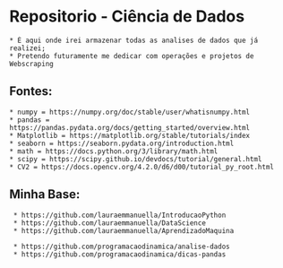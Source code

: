 # Repositorio - Ciência de Dados
    * É aqui onde irei armazenar todas as analises de dados que já realizei;
    * Pretendo futuramente me dedicar com operações e projetos de Webscraping

## Fontes:
    * numpy = https://numpy.org/doc/stable/user/whatisnumpy.html
    * pandas = https://pandas.pydata.org/docs/getting_started/overview.html
    * Matplotlib = https://matplotlib.org/stable/tutorials/index
    * seaborn = https://seaborn.pydata.org/introduction.html
    * math = https://docs.python.org/3/library/math.html
    * scipy = https://scipy.github.io/devdocs/tutorial/general.html
    * CV2 = https://docs.opencv.org/4.2.0/d6/d00/tutorial_py_root.html

## Minha Base:
     * https://github.com/lauraemmanuella/IntroducaoPython
     * https://github.com/lauraemmanuella/DataScience
     * https://github.com/lauraemmanuella/AprendizadoMaquina
     
     * https://github.com/programacaodinamica/analise-dados
     * https://github.com/programacaodinamica/dicas-pandas

